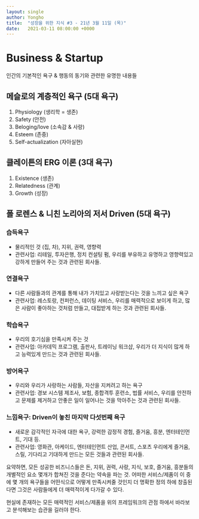```yaml
---
layout: single
author: Yongho
title:  "성장을 위한 지식 #3 - 21년 3월 11일 (목)"
date:   2021-03-11 08:00:00 +0000
---
```


# Business & Startup
인간의 기본적인 욕구 & 행동의 동기와 관련한 유명한 내용들
## 메슬로의 계층적인 욕구 (5대 욕구)
1. Physiology (생리학 = 생존)
2. Safety (안전)
3. Beloging/love (소속감 & 사랑)
4. Esteem (존중)
5. Self-actualization (자아실현) 

## 클레이튼의 ERG 이론 (3대 욕구)
1. Existence (생존)
2. Relatedness (관계)
3. Growth (성장)

## 폴 로렌스 & 니친 노리아의 저서 Driven (5대 욕구)
### 습득욕구
- 물리적인 것 (집, 차), 지위, 권력, 영향력
- 관련사업: 리테일, 투자은행, 정치 컨설팅 펌, 우리를 부유하고 유명하고 영향력있고 강하게 만들어 주는 것과 관련된 회사들.

### 연결욕구
- 다른 사람들과의 관계를 통해 내가 가치있고 사랑받는다는 것을 느끼고 싶은 욕구
- 관련사업: 레스토랑, 컨퍼런스, 데이팅 서비스, 우리를 매력적으로 보이게 하고, 많은 사람이 좋아하는 것처럼 만들고, 대접받게 하는 것과 관련된 회사들.

### 학습욕구
- 우리의 호기심을 만족시켜 주는 것
- 관련사업: 아카데믹 프로그램, 출판사, 트레이닝 워크샵, 우리가 더 지식이 많게 하고 능력있게 만드는 것과 관련된 회사들.

### 방어욕구
- 우리와 우리가 사랑하는 사람들, 자산을 지켜려고 하는 욕구
- 관련사업: 경보 시스템 제조사, 보험, 종합격투 훈련소, 법률 서비스, 우리를 안전하고 문제를 제거하고 안좋은 일이 일어나는 것을 막아주는 것과 관련된 회사들.   

### 느낌욕구: Driven이 놓친 마지막 다섯번째 욕구
- 새로운 감각적인 자극에 대한 욕구, 강력한 감정적 경험, 즐거움, 흥분, 엔터테인먼트, 기대 등. 
- 관련사업: 영화관, 아케이드, 엔터테인먼트 산업, 콘서트, 스포츠 우리에게 즐거움, 스릴, 기다리고 기대하게 만드는 모든 것들과 관련된 회사들. 

요약하면, 모든 성공한 비즈니스들은 돈, 지위, 권력, 사랑, 지식, 보호, 즐거움, 흥분들의 개별적인 요소 몇개가 합쳐진 것을 준다는 약속을 파는 것. 어떠한 서비스/제품이 이 중에 몇 개의 욕구들을 어떤식으로 어떻게 만족시켜줄 것인지 더 명확한 정의 하에 창출된다면 그것은 사람들에게 더 매력적이게 다가갈 수 있다.

현실에 존재하는 모든 매력적인 서비스/제품을 위의 프레임워크의 관점 하에서 바라보고 분석해보는 습관을 길러야 한다.